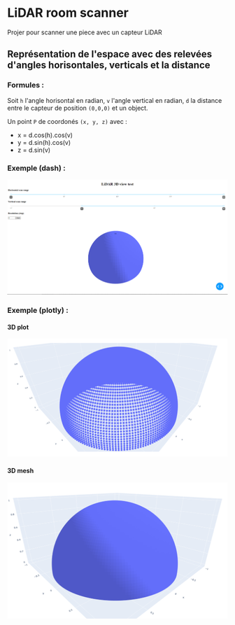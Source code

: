 # LiDAR room scanner
 Projer pour scanner une piece avec un capteur LiDAR

## Représentation de l'espace avec des relevées d'angles horisontales, verticals et la distance
### Formules :
Soit `h` l'angle horisontal en radian, `v` l'angle vertical en radian, `d` la distance entre le capteur de position `(0,0,0)` et un object.

Un point `P` de coordonés `(x, y, z)` avec :
- x = d.cos(h).cos(v)
- y = d.sin(h).cos(v)
- z = d.sin(v)

### Exemple (dash) :
![Screenshot](test/test%20dash.png)

### Exemple (plotly) :
#### 3D plot
![Screenshot](test/test%20plotly%203D%20plot.png)
#### 3D mesh
![Screenshot](test/test%20plotly%203D%20mesh.png)
